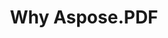 ---
title: Why Aspose.PDF
linktitle: Why Aspose.PDF
type: docs
weight: 10
url: /java/why-aspose-pdf/
description: 다음 섹션에서는 사용자가 Java에서 문서를 작업하기 위해 Aspose.PDF를 선택하는 이유를 설명합니다.
lastmod: "2024-03-05"
sitemap:
    changefreq: "weekly"
    priority: 0.7
---